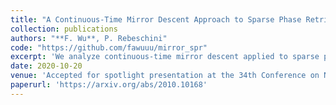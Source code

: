 ```yaml
---
title: "A Continuous-Time Mirror Descent Approach to Sparse Phase Retrieval"
collection: publications
authors: "**F. Wu**, P. Rebeschini"
code: "https://github.com/fawuuu/mirror_spr"
excerpt: 'We analyze continuous-time mirror descent applied to sparse phase retrieval, which is the problem of recovering sparse signals from a set of magnitude-only measurements. We apply mirror descent to the unconstrained empirical risk minimization problem (batch setting), using the square loss and square measurements. We provide a convergence analysis of the algorithm in this non-convex setting and prove that, with the hypentropy mirror map, mirror descent recovers any $k$-sparse vector $\mathbf{x}^\star\in\mathbb{R}^n$ with minimum (in modulus) non-zero entry on the order of $\| \mathbf{x}^\star \|_2/\sqrt{k}$ from $k^2$ Gaussian measurements, modulo logarithmic terms. This yields a simple algorithm which, unlike most existing approaches to sparse phase retrieval, adapts to the sparsity level, without including thresholding steps or adding regularization terms. Our results also provide a principled theoretical understanding for Hadamard Wirtinger flow \citep{WR20}, as Euclidean gradient descent applied to the empirical risk problem with Hadamard parametrization can be recovered as a first-order approximation to mirror descent in discrete time.'
date: 2020-10-20
venue: 'Accepted for spotlight presentation at the 34th Conference on Neural Information Processing Systems (NeurIPS)'
paperurl: 'https://arxiv.org/abs/2010.10168'
---
```


